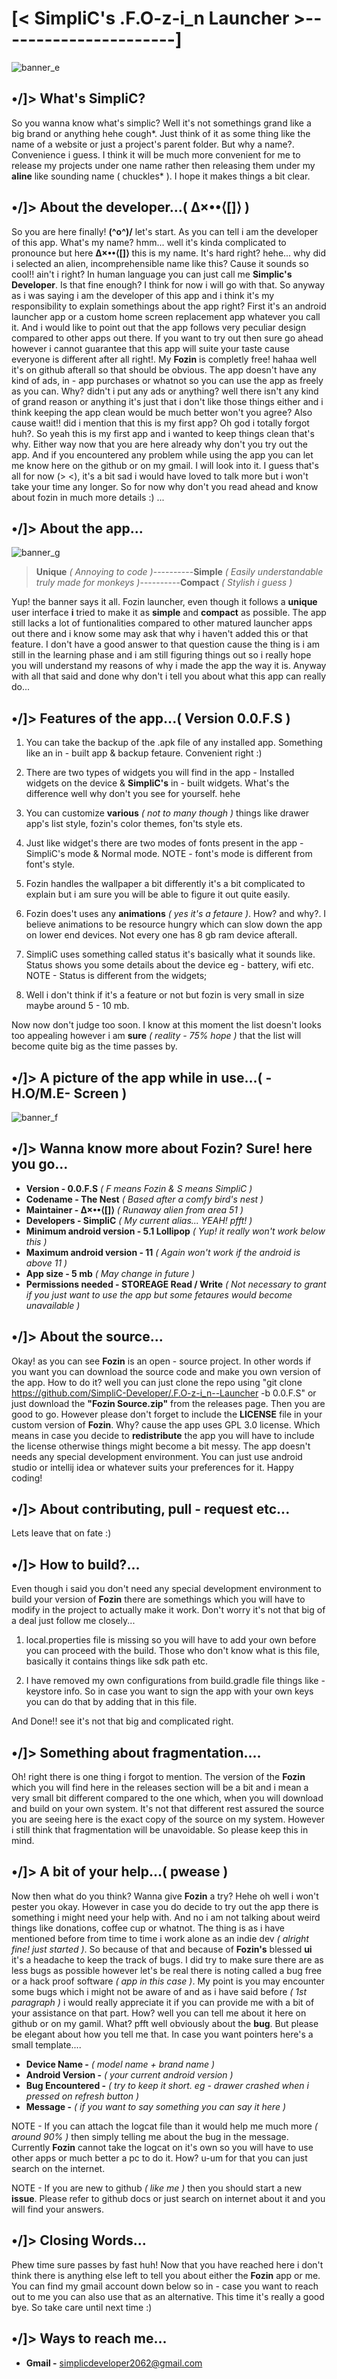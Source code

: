# [<  SimpliC's .F.O-z-i_n Launcher  >----------------------]

![banner_e](https://github.com/SimpliC-Developer/Assets/blob/main/Images/banner_e.jpg)

## •/]> What's SimpliC?

So you wanna know what's simplic? Well it's not somethings grand like a big brand or anything hehe cough*. Just think of it as some thing like the name of a website or just a project's parent folder. But why a name?. Convenience i guess. I think it will be much more convenient for me to release my projects under one name rather then releasing them under my **aline** like sounding name ( chuckles* ). I hope it makes things a bit clear.

## •/]> About the developer...( ∆×••⟨[]⟩ )

So you are here finally! **(^o^)/** let's start. As you can tell i am the developer of this app. What's my name? hmm... well it's kinda complicated to pronounce but here **∆×••⟨[]⟩** this is my name. It's hard right? hehe... why did i selected an alien, incomprehensible name like this? Cause it sounds so cool!! ain't i right? In human language you can just call me **Simplic's Developer**. Is that fine enough? I think for now i will go with that. So anyway as i was saying i am the developer of this app and i think it's my responsibility to explain somethings about the app right? First it's an android launcher app or a custom home screen replacement app whatever you call it. And i would like to point out that the app follows very peculiar design compared to other apps out there. If you want to try out then sure go ahead however i cannot guarantee that this app will suite your taste cause everyone is different after all right!. My **Fozin** is completly free! hahaa well it's on github afterall so that should be obvious. The app doesn't have any kind of ads, in - app purchases or whatnot so you can use the app as freely as you can. Why? didn't i put any ads or anything? well there isn't any kind of grand reason or anything it's just that i don't like those things either and i think keeping the app clean would be much better won't you agree? Also cause wait!! did i mention that this is my first app? Oh god i totally forgot huh?. So yeah this is my first app and i wanted to keep things clean that's why. Either way now that you are here already why don't you try out the app. And if you encountered any problem while using the app you can let me know here on the github or on my gmail. I will look into it. I guess that's all for now (> <), it's a bit sad i would have loved to talk more but i won't take your time any longer. So for now why don't you read ahead and know about fozin in much more details :) ...

## •/]> About the app...

![banner_g](https://github.com/SimpliC-Developer/Assets/blob/main/Images/banner_g.jpg)

>**Unique** *( Annoying to code )*----------**Simple** *( Easily understandable truly made for monkeys )*----------**Compact** *( Stylish i guess )*

Yup! the banner says it all. Fozin launcher, even though it follows a **unique** user interface **i** tried to make it as **simple** and **compact** as possible. The app still lacks a lot of funtionalities compared to other matured launcher apps out there and i know some may ask that why i haven't added this or that feature. I don't have a good answer to that question cause the thing is i am still in the learning phase and i am still figuring things out so i really hope you will understand my reasons of why i made the app the way it is. Anyway with all that said and done why don't i tell you about what this app can really do...

## •/]> Features of the app...( Version 0.0.F.S )

1. You can take the backup of the .apk file of any installed app. Something like an in - built app & backup fetaure. Convenient right :)

2. There are two types of widgets you will find in the app - Installed widgets on the device & **SimpliC's** in - built widgets. What's the difference well    why don't you see for yourself. hehe

3. You can customize **various** *( not to many though )* things like drawer app's list style, fozin's color themes, fon'ts style ets.

4. Just like widget's there are two modes of fonts present in the app - SimpliC's mode & Normal mode. NOTE - font's mode is different from font's style.

5. Fozin handles the wallpaper a bit differently it's a bit complicated to explain but i am sure you will be able to figure it out quite easily.

6. Fozin does't uses any **animations** *( yes it's a fetaure )*. How? and why?. I believe animations to be resource hungry which can slow down the app on    lower end devices. Not every one has 8 gb ram device afterall.

7. SimpliC uses something called status it's basically what it sounds like. Status shows you some details about the device eg - battery, wifi etc. NOTE -      Status is different from the widgets;

8. Well i don't think if it's a feature or not but fozin is very small in size maybe around 5 - 10 mb.

Now now don't judge too soon. I know at this moment the list doesn't looks too appealing however i am **sure** *( reality - 75% hope )* that the list will become quite big as the time passes by.

## •/]> A picture of the app while in use...( -H.O/M.E- Screen )

![banner_f](https://github.com/SimpliC-Developer/Assets/blob/main/Images/banner_f.jpg)

## •/]> Wanna know more about Fozin? Sure! here you go...

- **Version - 0.0.F.S**  *( F means Fozin & S means SimpliC )*
- **Codename - The Nest**  *( Based after a comfy bird's nest )*
- **Maintainer - ∆×••⟨[]⟩**  *( Runaway alien from area 51 )*
- **Developers - SimpliC**  *( My current alias... YEAH! pfft! )*
- **Minimum android version - 5.1 Lollipop**  *( Yup! it really won't work below this )*
- **Maximum android version - 11**  *( Again won't work if the android is above 11 )*
- **App size - 5 mb**  *( May change in future )*
- **Permissions needed - STOREAGE Read / Write**  *( Not necessary to grant if you just want to use the app but some fetaures would become unavailable )*

## •/]> About the source...

Okay! as you can see **Fozin** is an open - source project. In other words if you want you can download the source code and make you own version of the app. How to do it? well you can just clone the repo using \"git clone https://github.com/SimpliC-Developer/.F.O-z-i_n--Launcher -b 0.0.F.S\" or just download the **\"Fozin Source.zip\"** from the releases page. Then you are good to go. However please don't forget to include the **LICENSE** file in your custom version of **Fozin**. Why? cause the app uses GPL 3.0 license. Which means in case you decide to **redistribute** the app you will have to include the license otherwise things might become a bit messy. The app doesn't needs any special development environment. You can just use android studio or intellij idea or whatever suits your preferences for it. Happy coding!

## •/]> About contributing, pull - request etc...

Lets leave that on fate :)

## •/]> How to build?...

Even though i said you don't need any special development environment to build your version of **Fozin** there are somethings which you will have to modify in the project to actually make it work. Don't worry it's not that big of a deal just follow me closely...

1. local.properties file is missing so you will have to add your own before you can proceed with the build. Those who don't know what is this file, basically it contains things like sdk path etc.

2. I have removed my own configurations from build.gradle file things like - keystore info. So in case you want to sign the app with your own keys you can do that by adding that in this file.

And Done!! see it's not that big and complicated right.

## •/]> Something about fragmentation....

Oh! right there is one thing i forgot to mention. The version of the **Fozin** which you will find here in the releases section will be a bit and i mean a very small bit different compared to the one which, when you will download and build on your own system. It's not that different rest assured the source you are seeing here is the exact copy of the source on my system. However i still think that fragmentation will be unavoidable. So please keep this in mind.

## •/]> A bit of your help...( pwease )

Now then what do you think? Wanna give **Fozin** a try? Hehe oh well i won't pester you okay. However in case you do decide to try out the app there is something i might need your help with. And no i am not talking about weird things like donations, coffee cup or whatnot. The thing is as i have mentioned before from time to time i work alone as an indie dev *( alright fine! just started )*. So because of that and because of **Fozin's** blessed **ui** it's a headache to keep the track of bugs. I did try to make sure there are as less bugs as possible however let's be real there is noting called a bug free or a hack proof software *( app in this case )*. My point is you may encounter some bugs which i might not be aware of and as i have said before *( 1st paragraph )* i would really appreciate it if you can provide me with a bit of your assistance on that part. How? well you can tell me about it here on github or on my gamil. What? pfft well obviously about the **bug**. But please be elegant about how you tell me that. In case you want pointers here's a small template....

- **Device Name -** *( model name + brand name )*
- **Android Version -** *( your current android version )*
- **Bug Encountered -** *( try to keep it short. eg - drawer crashed when i pressed on refresh button )*
- **Message -** *( if you want to say something you can say it here )* 

NOTE - If you can attach the logcat file than it would help me much more *( around 90% )* then simply telling me about the bug in the message. Currently **Fozin** cannot take the logcat on it's own so you will have to use other apps or much better a pc to do it. How? u-um for that you can just search on the internet.

NOTE - If you are new to github *( like me )* then you should start a new **issue**. Please refer to github docs or just search on internet about it and you will find your answers.

## •/]>  Closing Words...

Phew time sure passes by fast huh! Now that you have reached here i don't think there is anything else left to tell you about either the **Fozin** app or me. You can find my gmail account down below so in - case you want to reach out to me you can also use that as an alternative. This time it's really a good bye. So take care until next time :)

## •/]>  Ways to reach me...

- **Gmail -** simplicdeveloper2062@gmail.com 
